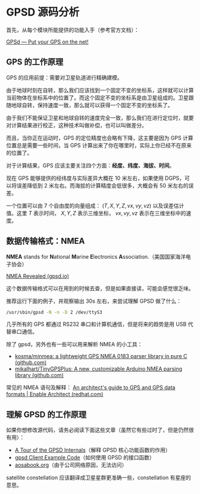 # GPSD 源码分析

首先，从每个模块所能提供的功能入手（参考官方文档）：

[GPSd — Put your GPS on the net!](https://gpsd.io/index.html#documentation)

## GPS 的工作原理

GPS 的应用前提：需要对卫星轨道进行精确建模。

由于地球时刻在自转，那么我们应该找到一个固定不变的坐标系，这样就可以计算当前物体在坐标系中的位置了。而这个固定不变的坐标系是由卫星组成的。卫星跟随地球自转，保持速度一致，那么就可以获得一个固定不变的坐标系了。

由于我们不能保证卫星和地球自转的速度完全一致，那么我们在进行定位时，就要对计算结果进行校正，这种技术叫做补偿，也可以叫做差分。

而且，当你正在运动时，GPS 的定位精度也会略有下降，这主要是因为 GPS 计算位置总是需要一些时间，当 GPS 计算出来了你在哪里时，实际上你已经不在原来的位置了。

对于计算结果，GPS 应该主要关注四个方面：**经度、纬度、海拔、时间**。

现在 GPS 能够提供的经纬度与实际差异大概在 10 米左右，如果使用 DGPS，可以将误差降低到 2 米左右。而海拔的计算精度会低很多，大概会有 50 米左右的误差。

一个位置可以由 7 个自由度的向量组成： $(T, X, Y, Z, vx, vy, vz)$ 以及误差估计值。这里 $T$ 表示时间， $X, Y, Z$ 表示三维坐标， $vx, vy, vz$ 表示在三维坐标中的速度。

## 数据传输格式：NMEA

**NMEA** stands for **N**ational **M**arine **E**lectronics **A**ssociation.（美国国家海洋电子协会）

[NMEA Revealed (gpsd.io)](https://gpsd.io/NMEA.html)

这个数据传输格式可以在用到的时候去查，但是如果直接读，可能会感觉很乏味。

推荐运行下面的例子，并观察输出 30s 左右，来尝试理解 GPSD 做了什么：

```bash
/usr/sbin/gpsd -N -n -D 2 /dev/ttyS3
```

几乎所有的 GPS 都通过 RS232 串口和计算机通信，但是将来的趋势是用 USB 代替串口通信。

除了 gpsd，另外也有一些可以用来解析 NMEA 的小工具：

- [kosma/minmea: a lightweight GPS NMEA 0183 parser library in pure C (github.com)](https://github.com/kosma/minmea)
- [mikalhart/TinyGPSPlus: A new, customizable Arduino NMEA parsing library (github.com)](https://github.com/mikalhart/TinyGPSPlus)

常见的 NMEA 语句及解释：
[An architect's guide to GPS and GPS data formats | Enable Architect (redhat.com)](https://www.redhat.com/architect/architects-guide-gps-and-gps-data-formats)

## 理解 GPSD 的工作原理

如果你想修改源代码，请务必阅读下面这些文章（虽然它有些过时了，但是仍然很有用）：

- [A Tour of the GPSD Internals](https://gpsd.io/internals.html)（解释 GPSD 核心功能函数的作用）
- [gpsd Client Example Code](https://gpsd.io/gpsd-client-example-code.html)（如何使用 GPSD 的接口函数）
- [aosabook.org](https://aosabook.org/en/gpsd.html)（由于公司网络原因，无法访问）

satellite constellation 应该翻译成卫星星群更准确一些，constellation 有星座的意思。
